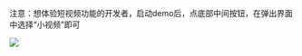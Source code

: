 注意：想体验短视频功能的开发者，启动demo后，点底部中间按钮，在弹出界面中选择“小视频”即可

![](//mc.qcloudimg.com/static/img/8c62832fced72098d0b0d1b58d1a7b57/xiaozhibodemo.jpg)
